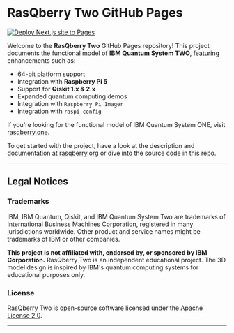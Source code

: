 # RasQberry Two GitHub Pages

[![Deploy Next.js site to Pages](https://github.com/JanLahmann/RasQberry-Two/actions/workflows/nextjs.yml/badge.svg)](https://github.com/JanLahmann/RasQberry-Two/actions/workflows/nextjs.yml)

Welcome to the **RasQberry Two** GitHub Pages repository! This project documents the functional model of **IBM Quantum System TWO**, featuring enhancements such as:

- 64-bit platform support
- Integration with **Raspberry Pi 5**
- Support for **Qiskit 1.x & 2.x**
- Expanded quantum computing demos
- Integration with `Raspberry Pi Imager`
- Integration with `raspi-config`

If you're looking for the functional model of IBM Quantum System ONE, visit [rasqberry.one](https://rasqberry.one).

To get started with the project, have a look at the description and documentation at [rasqberry.org](https://rasqberry.org) or dive into the source code in this repo.

---

## Legal Notices

### Trademarks

IBM, IBM Quantum, Qiskit, and IBM Quantum System Two are trademarks of International Business Machines Corporation, registered in many jurisdictions worldwide. Other product and service names might be trademarks of IBM or other companies.

**This project is not affiliated with, endorsed by, or sponsored by IBM Corporation.** RasQberry Two is an independent educational project. The 3D model design is inspired by IBM's quantum computing systems for educational purposes only.

### License

RasQberry Two is open-source software licensed under the [Apache License 2.0](LICENSE).

---

